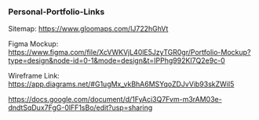 ### Personal-Portfolio-Links


Sitemap: https://www.gloomaps.com/lJ722hGhVt

Figma Mockup: https://www.figma.com/file/XcVWKVjL40lE5JzyTGR0gr/Portfolio-Mockup?type=design&node-id=0-1&mode=design&t=IPPhg992KI7Q2e9c-0

Wireframe Link: https://app.diagrams.net/#G1ugMx_vkBhA6MSYqoZDJvVib93skZWiI5

https://docs.google.com/document/d/1FyAci3Q7Fvm-m3rAM03e-dndtSqDux7FgG-0lFF1sBo/edit?usp=sharing
